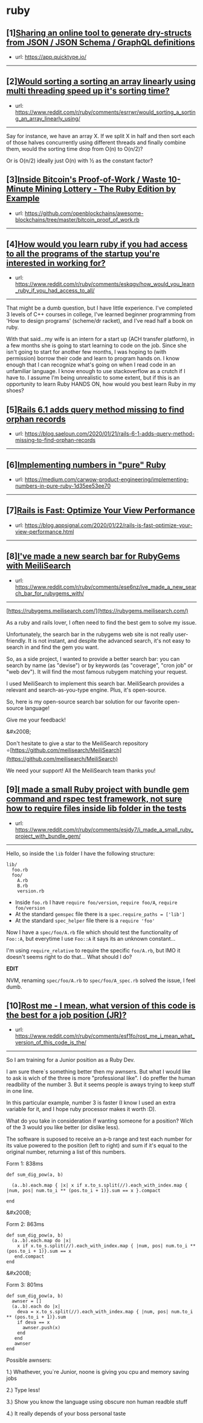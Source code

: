 # ruby
## [1][Sharing an online tool to generate dry-structs from JSON / JSON Schema / GraphQL definitions](https://www.reddit.com/r/ruby/comments/esrvbr/sharing_an_online_tool_to_generate_drystructs/)
- url: https://app.quicktype.io/
---

## [2][Would sorting a sorting an array linearly using multi threading speed up it's sorting time?](https://www.reddit.com/r/ruby/comments/esrrwr/would_sorting_a_sorting_an_array_linearly_using/)
- url: https://www.reddit.com/r/ruby/comments/esrrwr/would_sorting_a_sorting_an_array_linearly_using/
---
Say for instance, we have an array X. If we split X in half and then sort each of those halves concurrently using different threads and finally combine them, would the sorting time drop from O(n) to O(n/2)?

Or is O(n/2) ideally just O(n) with ½ as the constant factor?
## [3][Inside Bitcoin's Proof-of-Work / Waste 10-Minute Mining Lottery - The Ruby Edition by Example](https://www.reddit.com/r/ruby/comments/esgkpj/inside_bitcoins_proofofwork_waste_10minute_mining/)
- url: https://github.com/openblockchains/awesome-blockchains/tree/master/bitcoin_proof_of_work.rb
---

## [4][How would you learn ruby if you had access to all the programs of the startup you're interested in working for?](https://www.reddit.com/r/ruby/comments/eskqgv/how_would_you_learn_ruby_if_you_had_access_to_all/)
- url: https://www.reddit.com/r/ruby/comments/eskqgv/how_would_you_learn_ruby_if_you_had_access_to_all/
---
That might be a dumb question, but I have little experience. I've completed 3 levels of C++ courses in college, I've learned beginner programming from 'How to design programs' (scheme/dr racket), and I've read half a book on ruby.

With that said...my wife is an intern for a start up (ACH transfer platform), in a few months she is going to start learning to code on the job. Since she isn't going to start for another few months, I was hoping to (with permission) borrow their code and learn to program hands on. I know enough that I can recognize what's going on when I read code in an unfamiliar language. I know enough to use stackoverflow as a crutch if I have to. I assume I'm being unrealistic to some extent, but if this is an opportunity to learn Ruby HANDS ON, how would you best learn Ruby in my shoes?
## [5][Rails 6.1 adds query method missing to find orphan records](https://www.reddit.com/r/ruby/comments/esasfy/rails_61_adds_query_method_missing_to_find_orphan/)
- url: https://blog.saeloun.com/2020/01/21/rails-6-1-adds-query-method-missing-to-find-orphan-records
---

## [6][Implementing numbers in "pure" Ruby](https://www.reddit.com/r/ruby/comments/eser00/implementing_numbers_in_pure_ruby/)
- url: https://medium.com/carwow-product-engineering/implementing-numbers-in-pure-ruby-1d35ee53ee70
---

## [7][Rails is Fast: Optimize Your View Performance](https://www.reddit.com/r/ruby/comments/esbysh/rails_is_fast_optimize_your_view_performance/)
- url: https://blog.appsignal.com/2020/01/22/rails-is-fast-optimize-your-view-performance.html
---

## [8][I've made a new search bar for RubyGems with MeiliSearch](https://www.reddit.com/r/ruby/comments/ese6nz/ive_made_a_new_search_bar_for_rubygems_with/)
- url: https://www.reddit.com/r/ruby/comments/ese6nz/ive_made_a_new_search_bar_for_rubygems_with/
---
[https://rubygems.meilisearch.com/](https://rubygems.meilisearch.com/)

As a ruby and rails lover, I often need to find the best gem to solve my issue.

Unfortunately, the search bar in the rubygems web site is not really user-friendly. It is not instant, and despite the advanced search, it's not easy to search in and find the gem you want.

So, as a side project, I wanted to provide a better search bar: you can search by name (as "devise") or by keywords (as "coverage", "cron job"  or "web dev"). It will find the most famous rubygem matching your request.

I used MeiliSearch to implement this search bar. MeiliSearch provides a relevant and search-as-you-type engine. Plus, it's open-source.

So, here is my open-source search bar solution for our favorite open-source language!

Give me your feedback!

&amp;#x200B;

Don't hesitate to give a star to the MeiliSearch repository ⭐️[https://github.com/meilisearch/MeiliSearch](https://github.com/meilisearch/MeiliSearch)

We need your support! All the MeiliSearch team thanks you!
## [9][I made a small Ruby project with bundle gem command and rspec test framework, not sure how to require files inside lib folder in the tests](https://www.reddit.com/r/ruby/comments/esjdy7/i_made_a_small_ruby_project_with_bundle_gem/)
- url: https://www.reddit.com/r/ruby/comments/esjdy7/i_made_a_small_ruby_project_with_bundle_gem/
---
Hello, so inside the `lib` folder I have the following structure:

```
lib/
  foo.rb
  foo/
    A.rb
    B.rb
    version.rb
```

* Inside `foo.rb` I have `require foo/version`, `require foo/A`, `require foo/version`
* At the standard `gemspec` file there is a `spec.require_paths = ['lib']`
* At the standard `spec_helper` file there is a `require 'foo'`

Now I have a `spec/foo/A.rb` file which should test the functionality of `Foo::A`, but everytime I use `Foo::A` it says its an unknown constant...

I'm using `require_relative` to require the specific `foo/A.rb`, but IMO it doesn't seems right to do that... What should I do?

**EDIT**

NVM, renaming `spec/foo/A.rb` to `spec/foo/A_spec.rb` solved the issue, I feel dumb.
## [10][Rost me - I mean, what version of this code is the best for a job position (JR)?](https://www.reddit.com/r/ruby/comments/esf1fo/rost_me_i_mean_what_version_of_this_code_is_the/)
- url: https://www.reddit.com/r/ruby/comments/esf1fo/rost_me_i_mean_what_version_of_this_code_is_the/
---
So I am training for a Junior position as a Ruby Dev.

I am sure there\`s something better then my awnsers. But what I would like to ask is wich of the three is more "professional like". I do preffer the human readbility of the number 3. But it seems people is aways trying to keep stuff in one line.

In this particular example, number 3 is faster (I know I used an extra variable for it, and I hope ruby processor makes it worth :D). 

What do you take in consideration if wanting someone for a position? Wich of the 3 would you like better (or dislike less).

The software is suposed to receive an a-b range and test each number for its value powered to the position (left to right) and sum if it's equal to the original number, returning a list of this numbers. 

Form 1:  838ms

    def sum_dig_pow(a, b)
    
      (a..b).each.map { |x| x if x.to_s.split(//).each_with_index.map { |num, pos| num.to_i ** (pos.to_i + 1)}.sum == x }.compact
      
    end

&amp;#x200B;

Form 2:  863ms

    
    def sum_dig_pow(a, b)
      (a..b).each.map do |x|
        x if x.to_s.split(//).each_with_index.map { |num, pos| num.to_i ** (pos.to_i + 1)}.sum == x
       end.compact
    end

&amp;#x200B;

Form 3:  801ms

    def sum_dig_pow(a, b)
      awnser = []
      (a..b).each do |x|
        deva = x.to_s.split(//).each_with_index.map { |num, pos| num.to_i ** (pos.to_i + 1)}.sum
        if deva == x
          awnser.push(x)
        end
       end
       awnser
    end

Possible awnsers:

1.) Whathever, you\`re Junior, noone is giving you cpu and memory saving jobs

2.) Type less!

3.) Show you know the language using obscure non human readble stuff

4.) It really depends of your boss personal taste
